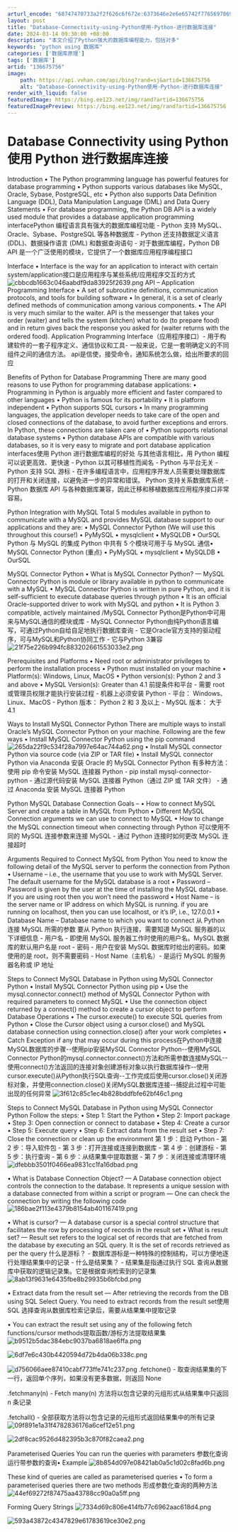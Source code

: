 ```yaml
---
arturl_encode: "68747470733a2f2f626c6f672e:6373646e2e6e65742f77656978696e5f37343430303438372f:61727469636c652f64657461696c732f313336363735373536"
layout: post
title: "Database-Connectivity-using-Python使用-Python-进行数据库连接"
date: 2024-03-14 09:30:00 +08:00
description: "本文介绍了Python强大的数据库编程能力，包括对多"
keywords: "python using 数据库"
categories: ['数据库原理']
tags: ['数据库']
artid: "136675756"
image:
    path: https://api.vvhan.com/api/bing?rand=sj&artid=136675756
    alt: "Database-Connectivity-using-Python使用-Python-进行数据库连接"
render_with_liquid: false
featuredImage: https://bing.ee123.net/img/rand?artid=136675756
featuredImagePreview: https://bing.ee123.net/img/rand?artid=136675756
---
```


# Database Connectivity using Python使用 Python 进行数据库连接

Introduction • The Python programming language has powerful features for database programming • Python supports various databases like MySQL, Oracle, Sybase, PostgreSQL, etc • Python also supports Data Definition Language (DDL), Data Manipulation Language (DML) and Data Query Statements • For database programming, the Python DB API is a widely used module that provides a database application programming interfacePython 编程语言具有强大的数据库编程功能 - Python 支持 MySQL、Oracle、Sybase、PostgreSQL 等各种数据库 - Python 还支持数据定义语言 (DDL)、数据操作语言 (DML) 和数据查询语句 - 对于数据库编程，Python DB API 是一个广泛使用的模块，它提供了一个数据库应用程序编程接口

Interface • Interface is the way for an application to interact with certain system/application接口是应用程序与某些系统/应用程序交互的方式
![cbbcdb1663c046aabdf9da83925f2639.png](https://i-blog.csdnimg.cn/blog_migrate/c55521a522baf5d019b6c7f494238f6b.png)
API – Application Programming Interface • A set of subroutine definitions, communication protocols, and tools for building software • In general, it is a set of clearly defined methods of communication among various components. • The API is very much similar to the waiter. API is the messenger that takes your order (waiter) and tells the system (kitchen) what to do (to prepare food) and in return gives back the response you asked for (waiter returns with the ordered food). Application Programming Interface（应用程序接口）- 用于构建软件的一套子程序定义、通信协议和工具- 一般来说，它是一套明确定义的不同组件之间的通信方法。 api是信使，接受命令，通知系统怎么做，给出所要求的回应

Benefits of Python for Database Programming There are many good reasons to use Python for programming database applications: • Programming in Python is arguably more efficient and faster compared to other languages • Python is famous for its portability • It is platform independent • Python supports SQL cursors • In many programming languages, the application developer needs to take care of the open and closed connections of the database, to avoid further exceptions and errors. In Python, these connections are taken care of • Python supports relational database systems • Python database APIs are compatible with various databases, so it is very easy to migrate and port database application interfaces使用 Python 进行数据库编程的好处 与其他语言相比，用 Python 编程可以说更高效、更快速 - Python 以其可移植性而闻名 - Python 与平台无关 - Python 支持 SQL 游标 - 在许多编程语言中，应用程序开发人员需要处理数据库的打开和关闭连接，以避免进一步的异常和错误。 Python 支持关系数据库系统 - Python 数据库 API 与各种数据库兼容，因此迁移和移植数据库应用程序接口非常容易。

Python Integration with MySQL Total 5 modules available in python to communicate with a MySQL and provides MySQL database support to our applications and they are: • MySQL Connector Python (We will use this throughout this course!) • PyMySQL • mysqlclient • MySQLDB • OurSQL Python 与 MySQL 的集成 Python 中共有 5 个模块可用于与 MySQL 通信• MySQL Connector Python (重点) • PyMySQL • mysqlclient • MySQLDB • OurSQL

MySQL Connector Python • What is MySQL Connector Python? — MySQL Connector Python is module or library available in python to communicate with a MySQL • MySQL Connector Python is written in pure Python, and it is self-sufficient to execute database queries through python • It is an official Oracle-supported driver to work with MySQL and python • It is Python 3 compatible, actively maintained /MySQL Connector Python是Python中可用来与MySQL通信的模块或库 - MySQL Connector Python由纯Python语言编写，可通过Python自给自足地执行数据库查询 - 它是Oracle官方支持的驱动程序，可与MySQL和Python协同工作 - 它与Python 3兼容
![21f75e226b994fc883202661553033e2.png](https://i-blog.csdnimg.cn/blog_migrate/188d04f40f53008a732810962c6dd3c4.png)

Prerequisites and Platforms • Need root or administrator privileges to perform the installation process • Python must installed on your machine • Platform(s): Windows, Linux, MacOS • Python version(s): Python 2 and 3 and above • MySQL Version(s): Greater than 4.1 前提条件和平台 - 需要 root 或管理员权限才能执行安装过程 - 机器上必须安装 Python - 平台： Windows、Linux、MacOS - Python 版本： Python 2 和 3 及以上 - MySQL 版本： 大于 4.1

Ways to Install MySQL Connector Python There are multiple ways to install Oracle’s MySQL Connector Python on your machine. Following are the few ways • Install MySQL Connector Python using the pip command
![265da22f9c534f28a7997e64ac744a62.png](https://i-blog.csdnimg.cn/blog_migrate/b98351e51ba869ef61114bbc51d098d7.png)
• Install MySQL connector Python via source code (via ZIP or TAR file) • Install MySQL connector Python via Anaconda 安装 Oracle 的 MySQL Connector Python 有多种方法：使用 pip 命令安装 MySQL 连接器 Python - pip install mysql-connector-python - 通过源代码安装 MySQL 连接器 Python（通过 ZIP 或 TAR 文件） - 通过 Anaconda 安装 MySQL 连接器 Python

Python MySQL Database Connection Goals – • How to connect MySQL Server and create a table in MySQL from Python • Different MySQL Connection arguments we can use to connect to MySQL • How to change the MySQL connection timeout when connecting through Python 可以使用不同的 MySQL 连接参数来连接 MySQL - 通过 Python 连接时如何更改 MySQL 连接超时

Arguments Required to Connect MySQL from Python You need to know the following detail of the MySQL server to perform the connection from Python • Username – i.e., the username that you use to work with MySQL Server. The default username for the MySQL database is a root • Password – Password is given by the user at the time of installing the MySQL database. If you are using root then you won’t need the password • Host Name – is the server name or IP address on which MySQL is running. if you are running on localhost, then you can use localhost, or it’s IP, i.e., 127.0.0.1 • Database Name – Database name to which you want to connect 从 Python 连接 MySQL 所需的参数 要从 Python 执行连接，需要知道 MySQL 服务器的以下详细信息 - 用户名 - 即使用 MySQL 服务器工作时使用的用户名。MySQL 数据库的默认用户名是 root - 密码 - 用户在安装 MySQL 数据库时给出的密码。如果使用的是 root，则不需要密码 - Host Name（主机名）- 是运行 MySQL 的服务器名称或 IP 地址

Steps to Connect MySQL Database in Python using MySQL Connector Python • Install MySQL Connector Python using pip • Use the mysql.connector.connect() method of MySQL Connector Python with required parameters to connect MySQL • Use the connection object returned by a connect() method to create a cursor object to perform Database Operations • The cursor.execute() to execute SQL queries from Python • Close the Cursor object using a cursor.close() and MySQL database connection using connection.close() after your work completes • Catch Exception if any that may occur during this process在Python中连接MySQL数据库的步骤--使用pip安装MySQL Connector Python--使用MySQL Connector Python的mysql.connector.connect()方法和所需参数连接MySQL--使用connect()方法返回的连接对象创建游标对象以执行数据库操作--使用cursor.execute()从Python执行SQL查询--工作完成后使用cursor.close()关闭游标对象，并使用connection.close()关闭MySQL数据库连接--捕捉此过程中可能出现的任何异常
![3f612c85c1ec4b828bddfbfe62bf46c1.png](https://i-blog.csdnimg.cn/blog_migrate/032c09f0defbd5de1c87a3e5bba049c4.png)

Steps to Connect MySQL Database in Python using MySQL Connector Python Follow the steps: • Step 1: Start the Python • Step 2: Import package • Step 3: Open connection or connect to database • Step 4: Create a cursor • Step 5: Execute query • Step 6: Extract data from the result set • Step 7: Close the connection or clean up the environment 第 1 步：启动 Python - 第 2 步：导入软件包 - 第 3 步：打开连接或连接到数据库 - 第 4 步：创建游标 - 第 5 步：执行查询 - 第 6 步：从结果集中提取数据 - 第 7 步：关闭连接或清理环境
![dfebbb3501f0466ea9831cc1fa16dbad.png](https://i-blog.csdnimg.cn/blog_migrate/d3fe13089bd07276f7e148af033be166.png)

• What is Database Connection Object? — A Database connection object controls the connection to the database. It represents a unique session with a database connected from within a script or program — One can check the connection by writing the following code
![186bae2f113e4379b8154ab401167419.png](https://i-blog.csdnimg.cn/blog_migrate/6d60b3e3714155fb1f70e250be567472.png)

• What is cursor? — A database cursor is a special control structure that facilitates the row by processing of records in the result set • What is result set? — Result set refers to the logical set of records that are fetched from the database by executing an SQL query. It is the set of records retrieved as per the query 什么是游标？ - 数据库游标是一种特殊的控制结构，可以方便地逐行处理结果集中的记录 - 什么是结果集？ - 结果集是指通过执行 SQL 查询从数据库中获取的逻辑记录集。它是根据查询检索到的记录集
![8ab13f9631e6435fbe8b29935b6bfcbd.png](https://i-blog.csdnimg.cn/blog_migrate/6b3bda03ccf94ced73700257da534bf2.png)

• Extract data from the result set — After retrieving the records from the DB using SQL Select Query. You need to extract records from the result set使用 SQL 选择查询从数据库检索记录后，需要从结果集中提取记录

• You can extract the result set using any of the following fetch functions/cursor methods提取函数/游标方法提取结果集
![b9512b5dac384ebc9037ba6818ae6ffa.png](https://i-blog.csdnimg.cn/blog_migrate/724552609da774e24dc68aa6a3660cec.png)

![6df7e6c430b4420594d72b4da06b338c.png](https://i-blog.csdnimg.cn/blog_migrate/7c2cd4c7a844d6911c4bf75af519d896.png)

![d756066aee87410cabf773ffe741c237.png](https://i-blog.csdnimg.cn/blog_migrate/9fcd6058137fc1f2a93a9a127497fb99.png)
.fetchone() - 取查询结果集的下一行，返回单个序列，如果没有更多数据，则返回 None

.fetchmany(n) - Fetch many(n) 方法将以包含记录的元组形式从结果集中只返回 n 条记录

.fetchall() - 全部获取方法将以包含记录的元组形式返回结果集中的所有记录
![09f891e1a31f4782836176a6cef12e51.png](https://i-blog.csdnimg.cn/blog_migrate/a58b4d07817f3104b77fbd98e0d6da38.png)

![2df8cac9526d482395b3c870f82caea2.png](https://i-blog.csdnimg.cn/blog_migrate/6080276f1713ba1f0ae57a1c08fe2b96.png)

Parameterised Queries You can run the queries with parameters 参数化查询 运行带参数的查询• Example
![8b854d097e08421ab0a5c1d02c8fad6b.png](https://i-blog.csdnimg.cn/blog_migrate/ba403b38885ebb725c45cf6ca0123776.png)

These kind of queries are called as parameterised queries • To form a parameterised queries there are two methods 形成参数化查询的两种方法
![44ef69272f87475aa43788cc90a0a5ff.png](https://i-blog.csdnimg.cn/blog_migrate/f62ecf39947050a0ac1a143b9d3ae171.png)

Forming Query Strings
![7334d69c806e414fb77c6962aac618d4.png](https://i-blog.csdnimg.cn/blog_migrate/5c3b970cbc5ff8f6b62f02cbf60ee817.png)

![593a43872c4347829e61783619ce30e2.png](https://i-blog.csdnimg.cn/blog_migrate/a7864873c4205a791dec5e306f5d9273.png)
